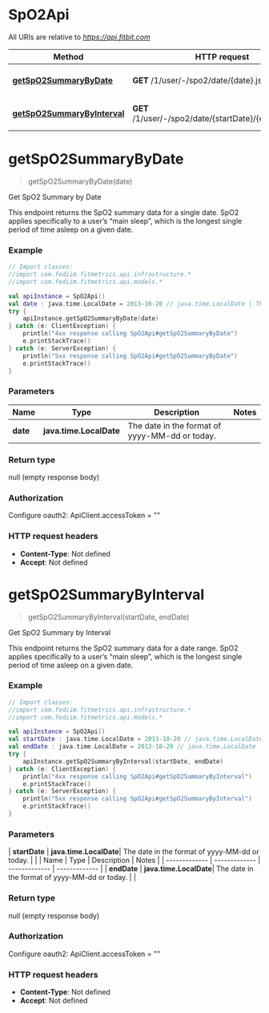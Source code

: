 # SpO2Api

All URIs are relative to *https://api.fitbit.com*

| Method | HTTP request | Description |
| ------------- | ------------- | ------------- |
| [**getSpO2SummaryByDate**](SpO2Api.md#getSpO2SummaryByDate) | **GET** /1/user/-/spo2/date/{date}.json | Get SpO2 Summary by Date |
| [**getSpO2SummaryByInterval**](SpO2Api.md#getSpO2SummaryByInterval) | **GET** /1/user/-/spo2/date/{startDate}/{endDate}.json | Get SpO2 Summary by Interval |


<a id="getSpO2SummaryByDate"></a>
# **getSpO2SummaryByDate**
> getSpO2SummaryByDate(date)

Get SpO2 Summary by Date

This endpoint returns the SpO2 summary data for a single date. SpO2 applies specifically to a user’s “main sleep”, which is the longest single period of time asleep on a given date.

### Example
```kotlin
// Import classes:
//import com.fediim.fitmetrics.api.infrastructure.*
//import com.fediim.fitmetrics.api.models.*

val apiInstance = SpO2Api()
val date : java.time.LocalDate = 2013-10-20 // java.time.LocalDate | The date in the format of yyyy-MM-dd or today.
try {
    apiInstance.getSpO2SummaryByDate(date)
} catch (e: ClientException) {
    println("4xx response calling SpO2Api#getSpO2SummaryByDate")
    e.printStackTrace()
} catch (e: ServerException) {
    println("5xx response calling SpO2Api#getSpO2SummaryByDate")
    e.printStackTrace()
}
```

### Parameters
| Name | Type | Description  | Notes |
| ------------- | ------------- | ------------- | ------------- |
| **date** | **java.time.LocalDate**| The date in the format of yyyy-MM-dd or today. | |

### Return type

null (empty response body)

### Authorization


Configure oauth2:
    ApiClient.accessToken = ""

### HTTP request headers

 - **Content-Type**: Not defined
 - **Accept**: Not defined

<a id="getSpO2SummaryByInterval"></a>
# **getSpO2SummaryByInterval**
> getSpO2SummaryByInterval(startDate, endDate)

Get SpO2 Summary by Interval

This endpoint returns the SpO2 summary data for a date range. SpO2 applies specifically to a user’s “main sleep”, which is the longest single period of time asleep on a given date.

### Example
```kotlin
// Import classes:
//import com.fediim.fitmetrics.api.infrastructure.*
//import com.fediim.fitmetrics.api.models.*

val apiInstance = SpO2Api()
val startDate : java.time.LocalDate = 2013-10-20 // java.time.LocalDate | The date in the format of yyyy-MM-dd or today.
val endDate : java.time.LocalDate = 2013-10-20 // java.time.LocalDate | The date in the format of yyyy-MM-dd or today.
try {
    apiInstance.getSpO2SummaryByInterval(startDate, endDate)
} catch (e: ClientException) {
    println("4xx response calling SpO2Api#getSpO2SummaryByInterval")
    e.printStackTrace()
} catch (e: ServerException) {
    println("5xx response calling SpO2Api#getSpO2SummaryByInterval")
    e.printStackTrace()
}
```

### Parameters
| **startDate** | **java.time.LocalDate**| The date in the format of yyyy-MM-dd or today. | |
| Name | Type | Description  | Notes |
| ------------- | ------------- | ------------- | ------------- |
| **endDate** | **java.time.LocalDate**| The date in the format of yyyy-MM-dd or today. | |

### Return type

null (empty response body)

### Authorization


Configure oauth2:
    ApiClient.accessToken = ""

### HTTP request headers

 - **Content-Type**: Not defined
 - **Accept**: Not defined

